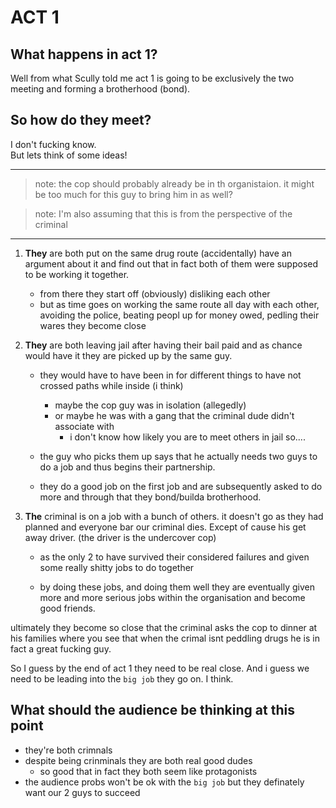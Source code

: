 # ACT 1
## What happens in act 1?
Well from what Scully told me act 1 is going to be exclusively the two meeting and forming a brotherhood (bond).

## So how do they meet?
I don't fucking know.  
But lets think of some ideas!

---
> note: the cop should probably already be in th organistaion. it might be too much for this guy to bring him in as well?

> note: I'm also assuming that this is from the perspective of the criminal
---

1. **They** are both put on the same drug route (accidentally) have an argument about it and find out that in fact both of them were supposed to be working it together.
    - from there they start off (obviously) disliking each other
    - but as time goes on working the same route all day with each other, avoiding the police, beating peopl up for money owed, pedling their wares they become close

2. **They** are both leaving jail after having their bail paid and as chance would have it they are picked up by the same guy.
    - they would have to have been in for different things to have not crossed paths while inside (i think)
        - maybe the cop guy was in isolation (allegedly)
        - or maybe he was with a gang that the criminal dude didn't associate with
            - i don't know how likely you are to meet others in jail so.... 

    - the guy who picks them up says that he actually needs two guys to do a job and thus begins their partnership.

    - they do a good job on the first job and are subsequently asked to do more and through that they bond/builda brotherhood.

3. **The** criminal is on a job with a bunch of others. it doesn't go as they had planned and everyone bar our criminal dies. Except of cause his get away driver. (the driver is the 
undercover cop)
    - as the only 2 to have survived their considered failures and given some really shitty jobs to do together

    - by doing these jobs, and doing them well they are eventually given more and more serious jobs within the organisation and become good friends.

ultimately they become so close that the criminal asks the cop to dinner at his families where you see that when the crimal isnt peddling drugs he is in fact a great fucking guy.

So I guess by the end of act 1 they need to be real close. And i guess we need to be leading into the `big job` they go on. I think.

## What should the audience be thinking at this point
- they're both crimnals
- despite being crinminals they are both real good dudes
    - so good that in fact they both seem like protagonists
- the audience probs won't be ok with the `big job`  but they definately want our 2 guys to succeed
